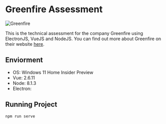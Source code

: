 # Greenfire Assessment

![Greenfire](https://i.imgur.com/LsFjlpt.jpg)

This is the technical assessment for the company Greenfire using ElectronJS, VueJS and NodeJS. You can find out more about Greenfire on their website [here](http://greenfire.io/).

## Enviorment
- OS: Windows 11 Home Insider Preview
- Vue: 2.6.11
- Node: 8.1.3
- Electron: 

## Running Project
```
npm run serve
```
